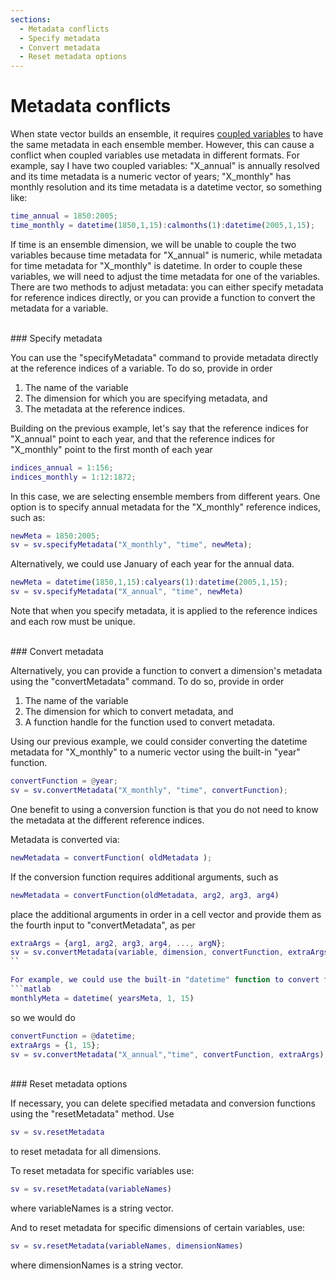 ```yaml
---
sections:
  - Metadata conflicts
  - Specify metadata
  - Convert metadata
  - Reset metadata options
---
```

# Metadata conflicts

When state vector builds an ensemble, it requires [coupled variables](couple) to have the same metadata in each ensemble member. However, this can cause a conflict when coupled variables use metadata in different formats. For example, say I have two coupled variables: "X_annual" is annually resolved and its time metadata is a numeric vector of years; "X_monthly" has monthly resolution and its time metadata is a datetime vector, so something like:
```matlab
time_annual = 1850:2005;
time_monthly = datetime(1850,1,15):calmonths(1):datetime(2005,1,15);
```
If time is an ensemble dimension, we will be unable to couple the two variables because time metadata for "X_annual" is numeric, while metadata for time metadata for "X_monthly" is datetime. In order to couple these variables, we will need to adjust the time metadata for one of the variables. There are two methods to adjust metadata: you can either specify metadata for reference indices directly, or you can provide a function to convert the metadata for a variable.

<br>
### Specify metadata

You can use the "specifyMetadata" command to provide metadata directly at the reference indices of a variable. To do so, provide in order
1. The name of the variable
2. The dimension for which you are specifying metadata, and
3. The metadata at the reference indices.

 Building on the previous example, let's say that the reference indices for "X_annual" point to each year, and that the reference indices for "X_monthly" point to the first month of each year
 ```matlab
 indices_annual = 1:156;
 indices_monthly = 1:12:1872;
 ```


 In this case, we are selecting ensemble members from different years. One option is to specify annual metadata for the "X_monthly" reference indices, such as:
 ```matlab
 newMeta = 1850:2005;
 sv = sv.specifyMetadata("X_monthly", "time", newMeta);
 ```

 Alternatively, we could use January of each year for the annual data.
 ```matlab
 newMeta = datetime(1850,1,15):calyears(1):datetime(2005,1,15);
 sv = sv.specifyMetadata("X_annual", "time", newMeta)
 ```

 Note that when you specify metadata, it is applied to the reference indices and each row must be unique.

<br>
### Convert metadata

 Alternatively, you can provide a function to convert a dimension's metadata using the "convertMetadata" command. To do so, provide in order
 1. The name of the variable
 2. The dimension for which to convert metadata, and
 3. A function handle for the function used to convert metadata.

 Using our previous example, we could consider converting the datetime metadata for "X_monthly" to a numeric vector using the built-in "year" function.
 ```matlab
 convertFunction = @year;
 sv = sv.convertMetadata("X_monthly", "time", convertFunction);
 ```

 One benefit to using a conversion function is that you do not need to know the metadata at the different reference indices.

Metadata is converted via:
```matlab
newMetadata = convertFunction( oldMetadata );
```
 If the conversion function requires additional arguments, such as
 ```matlab
 newMetadata = convertFunction(oldMetadata, arg2, arg3, arg4)
 ```
 place the additional arguments in order in a cell vector and provide them as the fourth input to "convertMetadata", as per
 ```matlab
 extraArgs = {arg1, arg2, arg3, arg4, ..., argN};
 sv = sv.convertMetadata(variable, dimension, convertFunction, extraArgs);
 ``

 For example, we could use the built-in "datetime" function to convert the metadata for "X_annual" to January of each year. To do so, the conversion would look like:
 ```matlab
 monthlyMeta = datetime( yearsMeta, 1, 15)
 ```
 so we would do
 ```matlab
 convertFunction = @datetime;
 extraArgs = {1, 15};
 sv = sv.convertMetadata("X_annual","time", convertFunction, extraArgs);
 ```

<br>
### Reset metadata options

 If necessary, you can delete specified metadata and conversion functions using the "resetMetadata" method.
 Use
 ```matlab
 sv = sv.resetMetadata
 ```
 to reset metadata for all dimensions.

 To reset metadata for specific variables use:
 ```matlab
 sv = sv.resetMetadata(variableNames)
 ```
 where variableNames is a string vector.

 And to reset metadata for specific dimensions of certain variables, use:
 ```matlab
 sv = sv.resetMetadata(variableNames, dimensionNames)
 ```
where dimensionNames is a string vector.
